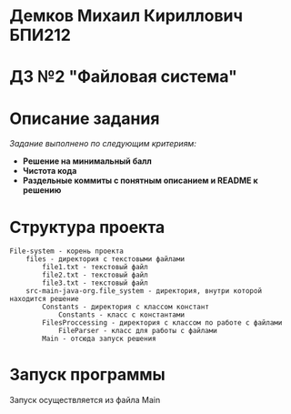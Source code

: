 # Демков Михаил Кириллович БПИ212
# ДЗ №2 "Файловая система"
# Описание задания
_Задание выполнено по следующим критериям:_
* **Решение на минимальный балл**
* **Чистота кода**
* **Раздельные коммиты с понятным описанием и README к решению**
# Структура проекта
    File-system - корень проекта
        files - директория с текстовыми файлами
            file1.txt - текстовый файл
            file2.txt - текстовый файл
            file3.txt - текстовый файл
        src-main-java-org.file_system - директория, внутри которой находится решение
            Constants - директория с классом констант
                Constants - класс с константами
            FilesProccessing - директория с классом по работе с файлами
                FileParser - класс для работы с файлами
            Main - отсюда запуск решения
# Запуск программы
Запуск осуществляется из файла Main
